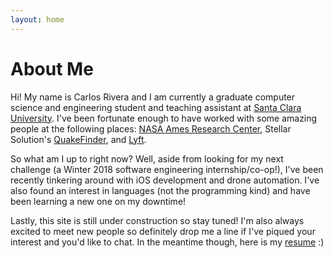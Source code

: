 ```yaml
---
layout: home
---
```

# About Me

Hi! My name is Carlos Rivera and I am currently a graduate computer science and engineering student and teaching assistant at [Santa Clara University](https://www.scu.edu/engineering/academic-programs/department-of-computer-engineering/). I've been fortunate enough to have worked with some amazing people at the following places: [NASA Ames Research Center](https://www.nasa.gov/ames), Stellar Solution's [QuakeFinder](https://www.quakefinder.com/), and [Lyft](https://www.lyft.com). 

So what am I up to right now? Well, aside from looking for my next challenge (a Winter 2018 software engineering internship/co-op!), I've been recently tinkering around with iOS development and drone automation. I've also found an interest in languages (not the programming kind) and have been learning a new one on my downtime!

Lastly, this site is still under construction so stay tuned! I'm also always excited to meet new people so definitely drop me a line if I've piqued your interest and you'd like to chat. In the meantime though, here is my [resume](https://drive.google.com/file/d/1Tdx7Fme3uU3gxCPKQ8ob3nei71aHuKQL/view?usp=sharing) :)
